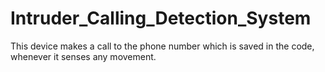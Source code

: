 # Intruder_Calling_Detection_System
This device makes a call to the phone number which is saved in the code, whenever it senses any movement.
